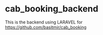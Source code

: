 # cab_booking_backend
This is the backend using LARAVEL for https://github.com/basitmir/cab_booking
